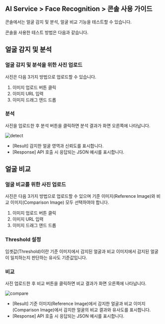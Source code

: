 ## AI Service > Face Recognition > 콘솔 사용 가이드

콘솔에서는 얼굴 감지 및 분석, 얼굴 비교 기능을 테스트할 수 있습니다.

콘솔을 사용한 테스트 방법은 다음과 같습니다.

## 얼굴 감지 및 분석

### 얼굴 감지 및 분석을 위한 사진 업로드
사진은 다음 3가지 방법으로 업로드할 수 있습니다.
1. 이미지 업로드 버튼 클릭
2. 이미지 URL 입력
3. 이미지 드래그 앤드 드롭

### 분석
사진을 업로드한 후 분석 버튼을 클릭하면 분석 결과가 화면 오른쪽에 나타납니다.

![detect](http://static.toastoven.net/prod_facerecognition/FR_detect_kr_v2.png)

* [Result] 감지한 얼굴 영역과 신뢰도를 표시합니다.
* [Response] API 호출 시 응답되는 JSON 예시를 표시합니다.


## 얼굴 비교

### 얼굴 비교를 위한 사진 업로드
사진은 다음 3가지 방법으로 업로드할 수 있으며 기준 이미지(Reference Image)와 비교 이미지(Comparison Image) 모두 선택하여야 합니다.
1. 이미지 업로드 버튼 클릭
2. 이미지 URL 입력
3. 이미지 드래그 앤드 드롭

### Threshold 설정
임곗값(Threshold)이란 기준 이미지에서 감지된 얼굴과 비교 이미지에서 감지된 얼굴이 일치하는지 판단하는 유사도 기준값입니다.

### 비교
사진 업로드한 후 비교 버튼을 클릭하면 비교 결과가 화면 오른쪽에 나타납니다.

![compare](http://static.toastoven.net/prod_facerecognition/FR_compare_kr_v2.png)

* [Result] 기준 이미지(Reference Image)에서 감지한 얼굴과 비교 이미지(Comparison Image)에서 감지한 얼굴의 비교 결과와 유사도를 표시합니다. 
* [Response] API 호출 시 응답되는 JSON 예시를 표시합니다.
